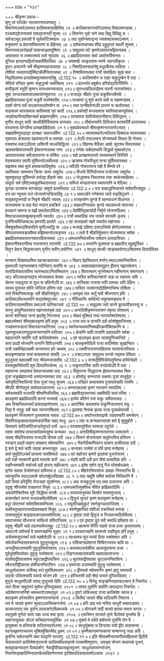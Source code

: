 +++
title = "१३२"

+++
श्रीकृष्ण उवाच--  
शृणु त्वं राधिके! नारायणनारायणप्रभुः ।  
विमानेनाऽम्बरेऽपश्यत् कालिमाशनृपक्षितिम् ॥१ ॥
कालिमासागरयोगेऽपश्यद् विशालमण्डपम् ।  
पञ्चाशद्योजनायामं यावद्यानानदीं शुभम् ॥२ ॥
विमानेन भुवो भागे तथा दिक्षु विदिक्षु च ।  
सर्वत्राऽभूत् प्रकाशो वै सूर्यकोटिसमप्रभः ॥३ ॥
तदा तूर्याण्यवाद्यन्त जयशब्दास्तथाऽभवन् ।  
मनुष्याणां च देवानामीश्वराणां च देहिनाम् ॥४ ॥
दर्शकाश्चाप्यथ शीघ्रं दद्रुवुस्तां स्थलीं शुभाम् ।  
विमानस्याऽवरोहार्हां सलाजाऽक्षतपुष्पिणः ॥९ ॥
समुद्रस्य तटे कृष्णोऽवातारयद्विमानकम् ।  
अवाततार स तस्मात्स्वयं ततो नृपादयः ॥६ ॥
ब्रह्मप्रियास्ततः सर्वा अवतेरुर्विमानतः ।  
पूजिता हारदानाद्यैर्लाजाक्षतैर्विवर्धिताः ॥७ ॥
जयशब्दैः सत्कृताश्च नमनैः स्वागतीकृताः ।  
दृष्टाः प्रजाजनैः सर्वे श्रीकृष्णसहजास्तदा ॥८ ॥
निषादिताश्चासनेषु मधुपर्कैश्च भाविताः ।  
तोषिता जलपानाद्यैर्मिष्टान्नैर्भोजितास्तथा ॥९ ॥
विश्रामितास्तथा रात्रौ संवाहिताः सुखं यथा ।  
निद्रापिताश्च प्रासादेष्वमूल्यशयनादिषु ॥2.132.१० ॥
कालिमाशेन च राज्ञा सकुटुम्बेन वै तदा ।  
सेवितो वन्दितः कृष्णः सकुटुम्बो यथोचितम् ॥११ ॥
प्रातर्जातं प्रबुबोध हरिर्वाद्यादिगीतिभिः ।  
बन्दीकृतां स्तुतिं शृण्वन् दन्तधावनमाचरत् ॥१२॥
सुगन्धसलिलाद्यैश्च सस्नौ नारायणेश्वरः ।  
भूषाः सन्धारयामासाऽम्बरयोगमुपागतः ॥१ ३॥
राजाद्याः श्रीहरेः पूजां चक्रुर्वैराजवैभवैः ।  
ब्रह्मप्रियास्तथा पूजां चक्रुर्वै पारमेश्वरीम् ॥१४॥
पञ्चम्यां तु शुभे काले ययौ स यज्ञमण्डपम् ।  
ददर्श योग्यं सर्वं चाऽकारयल्लोमशेन सः ॥१५॥
तथा पत्नीव्रतेनाऽपि प्रारम्भं च क्रतोस्तदा ।  
सङ्कल्पं कारयामास कालिमाशं नृपं क्रतौ ॥१६॥
प्रकोष्ठौ बन्धयामास स्वस्तिवाचनपूर्वकम् ।  
जपहोमप्रगीत्यादिमन्त्रार्थं ब्राह्मणानृषीन् ॥१७॥
वरयामास देवाँश्चेश्वरानीशान् दिविगृहान् ।  
मुनीन् साधून् सतीः साध्वीर्देवीर्दिव्याश्च कन्यकाः ॥१८॥
तीर्थतत्त्वानि दितिजान् काश्यपीर्वै प्रजास्तथा ।  
वरयामास योग्याँश्च प्रत्यक्षदेहिदेवताः ॥१ ९॥
मुख्यदेवस्थले श्रीमत्कृष्णनारायणोऽभवत् ।  
सब्रह्मविष्णुरुद्राद्याः प्रत्यक्षाः स्थानधर्मिणः ॥2.132.२०॥
स्वस्वस्थानेऽभवँस्तत्र दिक्पाला मातरस्तथा ।  
गृहपालाः क्षेत्रपाला ग्रहाश्चाऽन्ये च तामसाः ॥२१ ॥
तेऽपि तत्राऽभवन् योग्यस्थले स्थिता हि गोचराः ।  
वसवश्च तथाऽऽदित्या अश्विनौ साध्यसिद्धिजाः ॥२२॥
विप्राश्च वैदिका आर्षाः सुराश्च पितरस्तथा ।  
ऋषयश्चेश्वराश्चापि ईश्वराण्यस्तथा गणाः ॥२३॥
गणेशः पार्षदाश्चापि सिद्धयो मुक्तकोटयः ।  
अवतारास्तथा सर्वेऽवताराणां च योषितः ॥२४॥
यज्ञे प्रत्यक्षरूपास्ते स्वस्वस्थाने विरेजिरे ।  
वेदाश्चत्वार एवापि मूर्तिमन्तोऽभवँस्तदा ॥२५॥
ऋचश्च गोचरीभूता मन्त्रा मूर्तिमयास्तथा ।  
वह्नयश्च तथा मूर्ता हव्यकव्यादिमूर्तयः ॥२६॥
सर्वेऽपि गोचरास्तत्र यज्ञे वै वैष्णवे परे ।  
उपस्थिताः समभवन् क्रियाः क्रमाः समूर्तयः ॥२७॥
विधयो विनियोगाश्च पात्रोत्तमाः समूर्तयः ।  
स्रुक्स्रुवाद्या मूर्तिमन्तो दर्भाद्या व्रीहयो यवाः ॥२८॥
गोधूमाश्च निवाराश्च रसाः शार्करमाक्षिकाः ।  
समूर्ताः सर्व एवैतेऽभवन्नुपस्थितास्तदा ॥२९॥
समिधो मण्डलान्यत्र स्थापनानि च वेदिकाः ।  
कुण्डाः पाल्यश्च काण्डाद्याः समूर्ता ह्यभवँस्तदा ॥2.132.३ ०॥
यत्र साक्षाद्धरिश्चास्ते सर्वशरीरसंयुतः ।  
तत्र का न्यूनता राधे भोज्यभोग्यक्रियादिषु ॥३ १॥
अथाऽर्चने गणेशस्य जाते रुद्रादिपूजने ।  
मातृकापूजनादौ च निवृत्ते श्रीहरिः स्वयम् ॥३२॥
राजहस्तेन कुण्डे वै वह्न्याधानं विधानतः ।  
कारयामास च तदा वेदा नादान् प्रचक्रिरे ॥३३॥
साक्षादग्निस्ततः कुण्डे ज्वालामध्ये व्यराजत ।  
हव्यदानं समन्त्रं च वह्नौ प्रावर्तताऽर्थितम् ॥३४॥
देवर्षिपितृकार्यादौ निर्वृत्ते भोजनादिकम् ।  
मिष्टान्नजलताम्बूलप्रभृत्यपि व्यवर्तत ॥३५॥
रात्रौ कथादिकं यत्र जायते सात्त्वतैः कृतम् ।  
पुनर्नित्यविधिश्चाऽथ हवनादि प्रवर्तते ॥३६॥
एवं सप्ताहको यज्ञो व्यवर्तत महोत्सवः ।  
पौषशुक्लैकादशिकादिने पूर्णोऽभवद्धि सः ॥३७॥
मध्याह्ने दक्षिणा दत्वाऽन्तिमो होमोऽभवत्तथा ।  
श्रीफलानामसङ्ख्यैश्च वह्निश्चान्तेऽप्यतृप्यत ॥३८॥
ततो वै श्रीहरिर्मुक्तान् भोजयामास सर्वशः ।  
ब्रह्मप्रियाश्चावतारानवतारप्रियास्तथा ॥३९॥
धामधामनिवासाँश्च पार्षदान् दासदासिकाः ।  
ईश्वरानीश्वराणीश्च नारायणान् नरायणीः ॥2.132.४०॥
तत्त्वानि मूलमायां च ब्रह्मादीन् व्यूहमूर्तिकाः ।  
पितॄन् देवान् सिद्धसाध्यान् मुनीन् यतीन् प्रयोगिनः ॥४१ ॥
साधून् साध्वीः साङ्ख्ययोगाऽऽश्रिताश्च दिव्यदेविकाः ।  
मानवान् दिक्प्रपालाँश्च ग्रहनक्षत्रतारकाः ॥४२॥
विप्रान् देहस्थितान् वर्णान् तथाऽऽश्रमनिवासिनः ।  
वृक्षवल्ली स्तृणस्तम्बान् नदीर्नदान् सरांसि च ॥४३ ॥
अखातखातसामुद्रान् द्वीपान् गह्वरपर्वतान् ।  
तलादिलोकवासाँश्च जलस्थलाऽनिलस्थितान् ॥४४॥
विवरस्थान् भूगर्भस्थान् महीमानान् समागतान् ।  
आ३ कीटपतङ्गाद्यान् भोजयामास केशवः ॥४५॥
नास्ति कश्चिदनशनो जडा वा स्थावरा अपि ।  
चेतना जडतुल्या वा बुधा वा बलिनोऽपि वा ॥४६॥
सात्त्विका राजसा वापि तामसा अपि देहिनः ।  
स्वस्य पुत्रास्त एवेति भोजिता हरिणा तदा ॥४७॥
पायिता जलपानाद्यैर्दक्षिणाभिश्च तोषिताः ।  
ततो विश्रान्तिमाचक्रुः सर्वे श्रीहरिसंयुताः ॥४८॥
अवभृथं ततः कर्तुं ययौ श्रीभगवान् हरिः ।  
कालिमाऽब्धिजलयोगे वाद्यघोषपुरःसरः ॥४९ ॥
गीतिकाभिः सर्वदेव्यो ययुश्चावभृथाय वै ।  
कालिमाजलमाविश्य तथाऽन्ये यानिकाजले ॥2.132.५० ॥
समुद्रस्य जले चान्ये कूपवापीसरस्सु च ।  
सस्नुः प्राघूणिकास्तत्र यज्ञान्तावभृथे तदा ॥५१॥
अनादिश्रीकृष्णनारायणं स्मृत्वा परेश्वरम् ।  
कान्तं शान्तिप्रदं भान्तं हृदयेषु निरन्तरम् ॥५२॥
मोक्षदं मुक्तिदं नाथं नारायणेश्वरेश्वरम् ।  
ब्रह्मधामेश्वरं श्रीमद्बालकृष्णं हरिं प्रभुम् ॥५३ ॥
राजा तत्र च दानानि ददौ कोशोष्ट्रवाजिनाम् ।  
गजहंसगरुडानां विमानयानयानिनाम् ॥५४॥
स्वर्णरूप्यकमाणिक्यहीरकमौक्तिकानि च ।  
गृहाण्युपस्कराण्युद्यानान्यरण्यानि वाटिकाः ॥५५॥
क्षेत्राणि चापि पात्राणि ददावन्नानि सर्वशः ।  
महादानानि सर्वाणि ददौ कालिमकेश्वरः ॥५६ ॥
एवं चाऽवभृथं कृत्वा त्वाययुर्निजमन्दिरे ।  
सायं प्रददौ भोज्यानि पानानि विविधान्यपि ॥५७॥
बालकृष्णोदितो राजा कालिमेशः सुखान्वितः ।  
रात्रौ लक्ष्मीर्महालक्ष्मीः कन्यारूपा हरेः कथाम् ॥५८॥
लक्ष्मीनारायणसंहिताया व्यासासनस्थिता ।  
बालकृष्णाज्ञया रम्यां वाचयामास संसदि ॥५ ९ ॥
तत्राऽऽगताः समुद्रस्य पत्न्यो नद्यश्च देविकाः ।  
पुपूजुस्तां महालक्ष्मीं ततः श्रीकम्भरासतीम् ॥2.132.६ ०॥
रत्नाद्यैर्विविधैर्वस्तुभिश्च हारैर्मनोहरैः ।  
वस्त्रभूषाभिरेवापि शुभं दिव्याभिरर्चनम् ॥६ १ ॥
चक्रुरारार्त्रिकं चापि वनदेव्योऽपि वै तदा ।  
यज्ञपत्न्यः समग्राश्च देवपत्न्यस्तथा तदा ॥६२॥
पितृपत्न्यः सिद्धपत्न्य ईशपत्न्यस्तथा श्रियः ।  
पूजां चक्रुर्ब्रह्मपत्न्यो धामपत्न्यस्तथा तदा ॥६३ ॥
हरेर्मातुः कम्भराया लक्ष्म्याः पूजां व्यधुर्मुदा ।  
सर्वसृष्टिनिवासिन्यो देव्यः पूजां व्यधुः शुभाम् ॥६४॥
परिहारं कथायाश्च पूजायाश्चापि नामभिः ।  
श्रीपतिं श्रीगोपपुत्रं सर्वावतारकारणम् ॥६५॥
कम्भराबालकं कृष्णं नारायणं रमापतिम् ।  
सर्वकामपतिं राधापतिं श्रीमाणिकीपतिम् ॥६६॥
ब्रह्मविद्यारमानाथं लक्ष्मीपतिं सतां पतिम् ।  
बालकृष्णं ब्रह्मप्रियापतिं कान्तं भजामहे ॥६७॥
इत्येवं कीर्तनं रम्यं चक्रुः सर्वेसभासदः ।  
अथ विश्रान्तिलाभार्थं प्रसादग्रहणोत्तरम् ॥६८॥
आरार्त्रिकं कथयाश्च चक्रुर्निजालयान् ययुः ।  
निद्रां वै जगृहुः सर्वे यथा जागरणश्रिताम् ॥६९॥
द्वादश्यां नैत्यकं कृत्वा राजा पूजार्थमाययौ ।  
बालकृष्णं निजात्मानं पूजयामास भावतः ॥2.132.७०॥
अष्टोत्तरशतद्रव्यैः राज्ञ्यश्चापि समर्चयन् ।  
विंशतिसङ्ख्यकराज्ञ्यश्चारार्त्रिक महद् व्यधुः ॥७१॥
तदा च कन्यकास्तासां शते द्वे मुमुहुर्हरौ ।  
दिव्यरूपे कोटिकोटिकन्दर्पसुन्दरे प्रभौ ॥७२॥
वरयामासुरेवैता वरमाला ददुर्गले ।  
राज्ञ्यः सर्वाश्च तास्तत्रार्पयामासुश्च कन्यकाः ॥७३॥
अनादिश्रीकृष्णनारायणाय परमात्मने ।  
जग्राह श्रीहरिस्ताश्च राजाऽपि यौतकं ददौ ॥७४॥
विमानं योजनायामं चतुर्दन्ताँश्च हस्तिनः ।  
गरुडान् प्रददौ वाहान् सपक्षान् व्योमचारिणः ॥७५॥
नैसर्गदीपमणिकान् दासान् दासीस्तदा ददौ ।  
द्वे शते द्वे शते चापि जग्राह कम्भरासुतः ॥७६॥
कन्यकाः परमेशं तं पतिं प्राप्य मनोहरम् ।  
सर्वा मुमुदिरेऽत्यर्थं प्राप्तव्यं नावशिष्यते ॥७७॥
एवं यज्ञोत्तरं कृष्णो द्वादश्यां पूजनोत्तरम् ।  
ददौ राज्ञे स्वचरणौ हृदये मस्तके करौ ॥७८॥
राज्ञ्यै चापि ददौ हारं पौष्पं प्रासादिकं हरिः ।  
राज्ञीभ्यश्चापि सर्वाभ्यो ददौ हारान् सहीरकान् ॥७९॥
इयेष दर्शनं दातुं नैजं परेशबोधकम् ।  
द्रागेव सहसा तेजोमण्डलं प्राविरास ह ॥2.132.८०॥
श्रीहरेरभितस्तेजः प्रवाहाः निस्सरन्ति हि ।  
व्याप्नुवन्ति तदाऽऽकाशे कोट्यर्बुदरविप्रखाः ॥८ १ ॥
तदा चक्षूंषि सर्वेषां सर्वासां मिलितानि वै ।  
ददौ दिव्यां हरिर्दृष्टिं तेजःसहां सुदर्शनाम् ॥८२॥
अथ राजकुटुम्बं तत् तथा प्रजाजना अपि ।  
ददृशुः श्रीपरमेशं पराक्षरपरं विभुम् ॥८३॥
धामधामाधिमुक्तैश्च सेवितं ब्राह्मिकादिभिः ।  
अवतारैरीश्वरैश्च सुरैः सिद्धैश्च मानवैः ॥८४॥
रूपरूपानुवयवं किशोरं श्यामसुन्दरम् ।  
कामगर्वहरं कान्तं राधालक्ष्मीप्रसेवितम् ॥८५॥
द्विभुजं सुन्दरं कृष्णं बालकृष्णं मनोहरम् ।  
प्रपूरं योवनभरं सर्वशक्तिसमन्वितम् ॥८६ ॥
मयूरपिच्छमुकुटं स्वर्णकुण्डलराजितम् ।  
सकौस्तुभहारराजत्प्रोन्नतवक्षसं विभुम् ॥८७॥
स्वर्णभूषान्वितं वंशीधरं वक्रस्थिरं मनाक् ।  
ततश्चतुर्भुजं शङ्खचक्रगदाब्जशोभितम् ॥८८॥
दृष्ट्वा ततो द्विभुजं च निजकन्यादिसेवितम् ।  
स्वराज्यस्थं सौधभाजं सान्निध्ये संविराजितम् ॥८९॥
एवं दृष्ट्वा द्रुतं सर्वे समाधिं प्रविहाय ताः ।  
ददृशुः श्रीहरिं चाग्रे तदाश्चर्यपरामुहुः ॥2.132.९०॥
आत्मनां मेनिरे राज्ञ्यो राजा प्रजाः कृतात्मताम् ।  
अथाऽन्ये दर्शनार्थं वै समागच्छन्ति भूभृतः ॥९ १॥
पञ्चराज्यानि शासन्तो राज्ञीयुता हरिं प्रभुम् ।  
अर्चयामासुरत्यर्थं ततो महर्षयोऽपि च ॥९२॥
साधवश्च सुरा मर्त्या दैत्या भक्तेश्वरा अपि ।  
सर्वलोकनिवासाश्चागत्य पुपूजुरच्युतम् ॥९३ ॥
राशियानप्रदेशानां शिबिराज्यस्य चापि याः ।  
अन्यद्वीपप्रजाश्चापि पुपूजुरीश्वरेश्वरम् ॥९४॥
कामचाटकदेशीया आलायुतायनाः प्रजाः ।  
पूर्वभूदेशीयलोकाः पुपूजुः परमेश्वरम् ॥९५॥
रिङ्गजलप्रजाश्चापि पक्षवातप्रजाजनाः ।  
मालोष्ठद्वीपवासाश्च स्फुटाक्षद्वीपवासिनः ॥९६॥
थुरायसद्वीपवासाः कूटलाननिवासिनः ।  
स्वैरनारीद्वीपवासा क्षेमीयाननिवासिनः ॥९७॥
एवमन्याः प्रजाश्चापि पुपूजुः परमेश्वरम् ।  
साधुर्लालासनः कश्चिद् राधे पूर्वाब्धिमध्यगः ॥९८॥
द्वीपस्थो व्योममार्गेण कृष्णं द्रष्टुं समाययौ ।  
पादयोः पतितश्चापि ययाचे भोजनं हरैः ॥९९॥
हरिस्तस्मै ददौ श्रेष्ठं पायसं पूरिकादिकम् ।  
बुभुजे साधुवर्योऽसौ तावद् दुन्दुभयो दिवि ॥2.132.१० ०॥
विनेदुः शङ्खनिनदाश्चाऽभवन् वै निसर्गतः ।  
जलं पीत्वा समुद्गारं मुमोच तृप्तिसूचकम् ॥१०१ ॥
तावत् तूर्याणि सर्वाणि त्ववाद्यन्त निसर्गतः ।  
अप्रेर्यमाणान्यनिशं चमत्कारोऽयमद्भुतः ॥१ ०२॥
दृष्टो लोकैस्तदा राजा कालिमेश उवाच ह ।  
बालकृष्ण हरेस्वामिन् कृष्णनारायणप्रभो ॥१०३ ॥
किमिदं जायते शीघ्रं वादित्राणि निवारय ।  
भयं मे जायते कृष्ण! श्रुत्वाऽऽकस्मिकगर्जनाः ॥१ ०४॥
हरिः प्राह भयं नास्ति साधुर्मे भक्तराडयम् ।  
कल्पान्तरात् तपः कुर्वन् लालासनेऽब्धिमध्यके ॥१ ०५॥
योगासने सदी चास्ते ज्ञात्वा मामत्र चागतः ।  
तद्भुक्ते पूर्णतां याता यज्ञः पञ्च मया कृताः ॥१०६ ॥
एकस्मिन् सात्त्वते तृप्ते त्रैलोक्यं तृप्तमेव हि ।  
यज्ञान्तसूचकः सोऽयं सच्चिदानन्दमूर्तिकः ॥१ ०७॥
मुक्तो मे वर्तते हर्षायन्ते तूर्याणि तेन वै ।  
इत्युक्त्वा स हरिश्चक्रे वादित्रनादरोधनम् ॥१ ०८॥
साधुर्भुक्त्वा च दिग्वासा ययौ द्वीपं ललासनम् ।  
पठनाच्छ्रवणाच्चास्य भुक्तिर्मुक्तिर्भवेद् ध्रुवम् ॥१ ०९॥
कृष्णैकान्तमनस्कानां सन्मानन्तु जडा अपि ।  
कुर्वन्ति सर्वतत्त्वानि यथा वाद्यानि सञ्जगुः ॥2.132.११ ०॥
इति श्रीलक्ष्मीनारायणीयसंहितायां द्वितीये त्रेतासन्ताने कालिमेशनृपराज्ये कालिमाब्धिसङ्गमे पञ्चमविष्णुयागः, अवभृथं भोजनं कथानकं पूजनं, शतद्वयकन्यादानं दिव्यदर्शनं, नैकद्वीपीयप्रजाकृतपूजनं, साधुलालासनभोजनं, निसर्गशङ्खादिनिनादाश्चेत्यादिवर्णननामा द्वात्रिंशदधिकशततमोऽध्यायः ॥१३२ ॥
    
